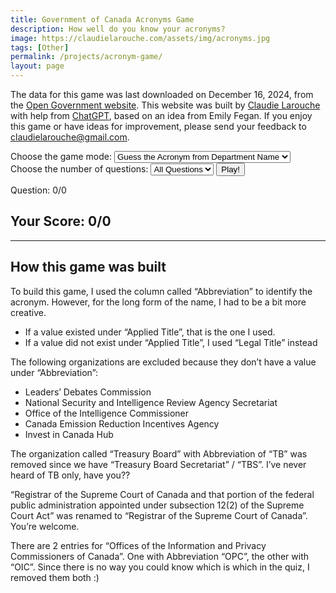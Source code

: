 ```yaml
---
title: Government of Canada Acronyms Game
description: How well do you know your acronyms?
image: https://claudielarouche.com/assets/img/acronyms.jpg
tags: [Other]
permalink: /projects/acronym-game/
layout: page
---
```


The data for this game was last downloaded on December 16, 2024, from the <a href="https://open.canada.ca/data/en/dataset/83320390-7715-43bc-a281-2049bf5d4232" target="_blank">Open Government website</a>. This website was built by <a href="https://claudielarouche.com/" target="_blank">Claudie Larouche</a> with help from <a href="https://openai.com/chatgpt" target="_blank">ChatGPT</a>, based on an idea from Emily Fegan. If you enjoy this game or have ideas for improvement, please send your feedback to <a href="mailto:claudielarouche@gmail.com">claudielarouche@gmail.com</a>.
        
<div>
<label for="game-mode" class="form-label">Choose the game mode:</label>
<select id="game-mode" class="form-select mb-3">
<option value="guessAcronym">Guess the Acronym from Department Name</option>
<option value="guessName">Guess the Department Name from Acronym</option>
</select>
</div>
<div>
<label for="question-count-select" class="form-label">Choose the number of questions:</label>
<select id="question-count-select" class="form-select mb-3">
<option value="10">10 Questions</option>
<option value="25">25 Questions</option>
<option value="50">50 Questions</option>
<option value="all" selected>All Questions</option>
</select>
<button id="start-game" class="btn btn-success">Play!</button>
</div>
<p id="progress-display">Question: 0/0</p>
<div id="game-area" class="mt-3" style="display: none;">
<p id="question"></p>
<input type="text" id="answer" class="form-control mb-3" onkeypress="checkEnter(event)">
<button id="validate-answer" class="btn btn-info">Validate Answer</button>

</div>
<div id="feedback" class="text-info mb-3"></div>
<button id="next-question" class="btn btn-secondary" style="display: none;">Next Question</button>
<div id="score-area">
<h2>Your Score: <span id="score">0</span>/<span id="total-questions">0</span></h2>
</div>

<hr>

## How this game was built

To build this game, I used the column called “Abbreviation” to identify the acronym. However, for the long form of the name, I had to be a bit more creative.
- If a value existed under “Applied Title”, that is the one I used.
- If a value did not exist under “Applied Title”, I used “Legal Title” instead

The following organizations are excluded because they don’t have a value under “Abbreviation”:

- Leaders’ Debates Commission
- National Security and Intelligence Review Agency Secretariat
- Office of the Intelligence Commissioner
- Canada Emission Reduction Incentives Agency
- Invest in Canada Hub

The organization called “Treasury Board” with Abbreviation of “TB” was removed since we have “Treasury Board Secretariat” / “TBS”. I’ve never heard of TB only, have you??

“Registrar of the Supreme Court of Canada and that portion of the federal public administration appointed under subsection 12(2) of the Supreme Court Act” was renamed to “Registrar of the Supreme Court of Canada”. You’re welcome.

There are 2 entries for “Offices of the Information and Privacy Commissioners of Canada”. One with Abbreviation “OPC”, the other with “OIC”. Since there is no way you could know which is which in the quiz, I removed them both :) 

<script src="https://cdnjs.cloudflare.com/ajax/libs/PapaParse/5.3.0/papaparse.min.js"></script>
<script src="{{ "/assets/js/acronyms-game.js" | relative_url }}"></script>
